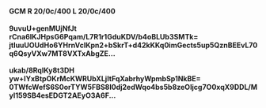 #### GCM R 20/0c/400 L 20/0c/400
**9uvuU+genMUjNfJt**<br/>**rCna6lKJHpsG6Pqam/L7R1r1GduKDV/b4oBLUb3SMTk=**<br/>**jtIuuUOUdHo6YHrnVclKpn2+bSkrT+d42kKKq0imGects5up5QznBEEvL70q6QsyVXw7MT8VXTxAbgZE...**<br/><br/>
**ukab/8RqlKy8t3DH**<br/>**yw+IYxBtpOKrMcKWRUbXLjItFqXabrhyWpmbSp1NkBE=**<br/>**0TWfcWefS6S0orTYW5FBS8l0dj2edWqo4bs5b8zeOIjcg7O0xqX9DDL/MyI159SB4esEDGT2AEyO3A6F...**